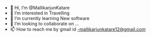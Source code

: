 - 👋 Hi, I’m @MallikarjunKatare
- 👀 I’m interested in Travelling 
- 🌱 I’m currently learning New software
- 💞️ I’m looking to collaborate on ...
- 📫 How to reach me by gmail id -mallikarjunkatare12@gmail.com

<!---
MallikarjunKatare/MallikarjunKatare is a ✨ special ✨ repository because its `README.md` (this file) appears on your GitHub profile.
You can click the Preview link to take a look at your changes.
--->
